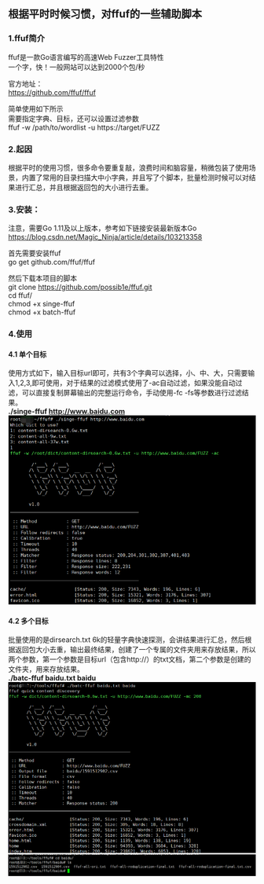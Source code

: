 ## 根据平时时候习惯，对ffuf的一些辅助脚本

### 1.ffuf简介
ffuf是一款Go语言编写的高速Web Fuzzer工具特性  
一个字，快！一般网站可以达到2000个包/秒   

官方地址：   
https://github.com/ffuf/ffuf   
   
简单使用如下所示    
需要指定字典、目标，还可以设置过滤参数   
ffuf -w /path/to/wordlist -u https://target/FUZZ   
   
### 2.起因   
根据平时的使用习惯，很多命令要重复敲，浪费时间和脑容量，稍微包装了使用场景，内置了常用的目录扫描大中小字典，并且写了个脚本，批量检测时候可以对结果进行汇总，并且根据返回包的大小进行去重。   
   
### 3.安装：   
注意，需要Go 1.11及以上版本，参考如下链接安装最新版本Go   
https://blog.csdn.net/Magic_Ninja/article/details/103213358   
   
首先需要安装ffuf   
go get github.com/ffuf/ffuf   

然后下载本项目的脚本   
git clone https://github.com/possib1e/ffuf.git   
cd ffuf/   
chmod +x singe-ffuf  
chmod +x batch-ffuf  
  
### 4.使用  
#### 4.1 单个目标  
使用方式如下，输入目标url即可，共有3个字典可以选择，小、中、大，只需要输入1,2,3,即可使用，对于结果的过滤模式使用了-ac自动过滤，如果没能自动过滤，可以直接复制屏幕输出的完整运行命令，手动使用-fc -fs等参数进行过滤结果。   
**./singe-ffuf http://www.baidu.com**  
![image](https://github.com/possib1e/ffuf/blob/master/img/1.png)  
#### 4.2 多个目标  
批量使用的是dirsearch.txt 6k的轻量字典快速探测，会讲结果进行汇总，然后根据返回包大小去重，输出最终结果，创建了一个专属的文件夹用来存放结果，所以两个参数，第一个参数是目标url（包含http://）的txt文档，第二个参数是创建的文件夹，用来存放结果。   
**./batc-ffuf baidu.txt baidu**  
![image](https://github.com/possib1e/ffuf/blob/master/img/2.png)  
![image](https://github.com/possib1e/ffuf/blob/master/img/3.png)  